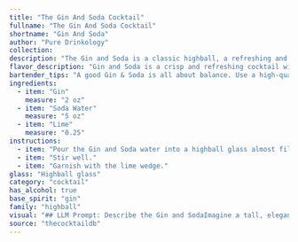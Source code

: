 ```yaml
---
title: "The Gin And Soda Cocktail"
fullname: "The Gin And Soda Cocktail"
shortname: "Gin And Soda"
author: "Pure Drinkology"
collection:
description: "The Gin and Soda is a classic highball, a refreshing and simple cocktail family known for its tall, chilled format.  Its origins likely date back to the 19th century, when gin was widely enjoyed and soda water became popular. "
flavor_description: "Gin and Soda is a crisp and refreshing cocktail with a bright, citrusy character. The gin's juniper and botanical flavors are balanced by the clean, bubbly soda water, while the lime adds a tart and juicy touch. The overall taste profile is clean, dry, and invigorating, perfect for a light and refreshing drink. "
bartender_tips: "A good Gin & Soda is all about balance. Use a high-quality gin with a distinct character. Fill your glass with ice first, then add the gin and a good squeeze of fresh lime juice. Top with chilled soda water, keeping the bubbles lively. Garnish with a lime wheel and enjoy the refreshing simplicity! "
ingredients:
  - item: "Gin"
    measure: "2 oz"
  - item: "Soda Water"
    measure: "5 oz"
  - item: "Lime"
    measure: "0.25"
instructions:
  - item: "Pour the Gin and Soda water into a highball glass almost filled with ice cubes."
  - item: "Stir well."
  - item: "Garnish with the lime wedge."
glass: "Highball glass"
category: "cocktail"
has_alcohol: true
base_spirit: "gin"
family: "highball"
visual: "## LLM Prompt: Describe the Gin and SodaImagine a tall, elegant glass filled with ice. The crystal clarity of the ice is slightly obscured by a pale, shimmering liquid - gin, its subtle juniper notes just visible in the light. Above the gin, a cascade of effervescent soda water rises, creating a playful, bubbly texture. A thin sliver of lime, expertly squeezed, floats on the surface, its vibrant green contrasting beautifully with the clear drink. The rim of the glass is lightly frosted, hinting at the refreshing coolness within. Describe the overall appearance of this Gin and Soda, paying close attention to the color, texture, and any visual details that evoke its refreshing nature. "
source: "thecocktaildb"
---
```


